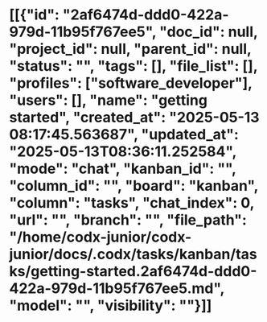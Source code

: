 # [[{"id": "2af6474d-ddd0-422a-979d-11b95f767ee5", "doc_id": null, "project_id": null, "parent_id": null, "status": "", "tags": [], "file_list": [], "profiles": ["software_developer"], "users": [], "name": "getting started", "created_at": "2025-05-13 08:17:45.563687", "updated_at": "2025-05-13T08:36:11.252584", "mode": "chat", "kanban_id": "", "column_id": "", "board": "kanban", "column": "tasks", "chat_index": 0, "url": "", "branch": "", "file_path": "/home/codx-junior/codx-junior/docs/.codx/tasks/kanban/tasks/getting-started.2af6474d-ddd0-422a-979d-11b95f767ee5.md", "model": "", "visibility": ""}]]